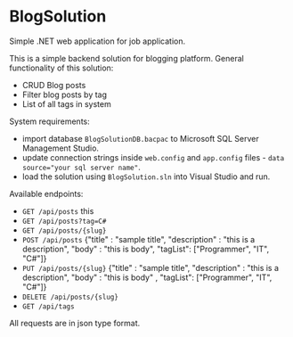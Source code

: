 # BlogSolution
Simple .NET web application for job application.

This is a simple backend solution for blogging platform. 
General functionality of this solution:
- CRUD Blog posts
- Filter blog posts by tag
- List of all tags in system

System requirements: 
- import database `BlogSolutionDB.bacpac` to Microsoft SQL Server Management Studio.
- update connection strings inside `web.config` and `app.config` files - `data source="your sql server name"`.
- load the solution using `BlogSolution.sln` into Visual Studio and run.

Available endpoints:
- `GET /api/posts` this 
- `GET /api/posts?tag=C#`
- `GET /api/posts/{slug}`
- `POST /api/posts`
{"title" : "sample title", "description" : "this is a description", "body" : "this is body", "tagList": ["Programmer", "IT", "C#"]}
- `PUT /api/posts/{slug}`
{"title" : "sample title", "description" : "this is a description", "body" : "this is body" , "tagList": ["Programmer", "IT", "C#"]}
- `DELETE /api/posts/{slug}`
- `GET /api/tags`

All requests are in json type format.
